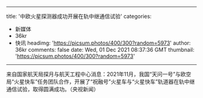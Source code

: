 
---
title: '中欧火星探测器成功开展在轨中继通信试验'
categories: 
 - 新媒体
 - 36kr
 - 快讯
headimg: 'https://picsum.photos/400/300?random=5973'
author: 36kr
comments: false
date: Wed, 01 Dec 2021 08:37:36 GMT
thumbnail: 'https://picsum.photos/400/300?random=5973'
---

<div>   
来自国家航天局探月与航天工程中心消息：2021年11月，我国“天问一号”与欧空局“火星快车”任务团队合作，开展了“祝融号”火星车与“火星快车”轨道器在轨中继通信试验，取得圆满成功。（央视新闻）  
</div>
            